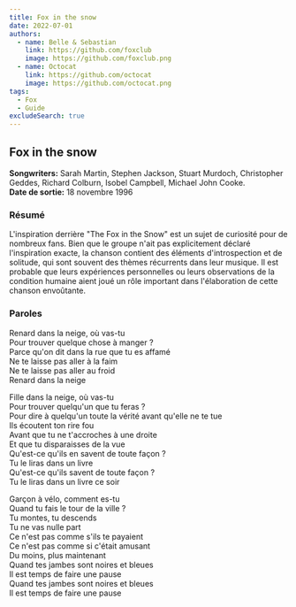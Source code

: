 ```yaml
---
title: Fox in the snow
date: 2022-07-01
authors:
  - name: Belle & Sebastian
    link: https://github.com/foxclub
    image: https://github.com/foxclub.png
  - name: Octocat
    link: https://github.com/octocat
    image: https://github.com/octocat.png
tags:
  - Fox
  - Guide
excludeSearch: true
---
```


## Fox in the snow


**Songwriters:** Sarah Martin, Stephen Jackson, Stuart Murdoch, Christopher Geddes, Richard Colburn, Isobel Campbell, Michael John Cooke.  
**Date de sortie:** 18 novembre 1996  

### Résumé

L'inspiration derrière "The Fox in the Snow" est un sujet de curiosité pour de nombreux fans. Bien que le groupe n'ait pas explicitement déclaré l'inspiration exacte, la chanson contient des éléments d'introspection et de solitude, qui sont souvent des thèmes récurrents dans leur musique. Il est probable que leurs expériences personnelles ou leurs observations de la condition humaine aient joué un rôle important dans l'élaboration de cette chanson envoûtante.  


### Paroles

Renard dans la neige, où vas-tu  
Pour trouver quelque chose à manger ?  
Parce qu'on dit dans la rue que tu es affamé  
Ne te laisse pas aller à la faim  
Ne te laisse pas aller au froid  
Renard dans la neige  

Fille dans la neige, où vas-tu  
Pour trouver quelqu'un que tu feras ?  
Pour dire à quelqu'un toute la vérité avant qu'elle ne te tue  
Ils écoutent ton rire fou  
Avant que tu ne t'accroches à une droite  
Et que tu disparaisses de la vue  
Qu'est-ce qu'ils en savent de toute façon ?  
Tu le liras dans un livre  
Qu'est-ce qu'ils savent de toute façon ?  
Tu le liras dans un livre ce soir  

Garçon à vélo, comment es-tu  
Quand tu fais le tour de la ville ?  
Tu montes, tu descends  
Tu ne vas nulle part  
Ce n'est pas comme s'ils te payaient  
Ce n'est pas comme si c'était amusant  
Du moins, plus maintenant   
Quand tes jambes sont noires et bleues  
Il est temps de faire une pause  
Quand tes jambes sont noires et bleues  
Il est temps de faire une pause
